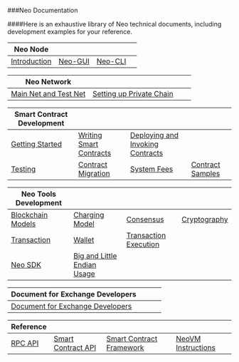 ###Neo Documentation

####Here is an exhaustive library of Neo technical documents, including development examples for your reference.

| Neo Node | | | |
| ------------------------------------ | ------------------------------ | ---------------------------- | ---------------------------------------------- |
| [Introduction](node/introduction.md) | [Neo-GUI](node/gui/install.md) | [Neo-CLI](node/cli/setup.md) |  |

| Neo Network | | | |
| ------------------------------------------- | ---------------------------------------------------------- | ---------------------------------------------- | ---- |
| [Main Net and Test Net](network/testnet.md) | [Setting up Private Chain ](network/private-chain/solo.md) |  |      |

| Smart Contract Development | | | |
| ---------------------------------------------------- | ------------------------------------------------------------ | --------------------------------------------- | ------------------------------------------------------- |
| [Getting Started](sc/gettingstarted/introduction.md) | [Writing Smart Contracts](sc/write/basics.md) | [Deploying and Invoking Contracts](sc/deploy/deploy.md) |  |
| [Testing](sc/test.md)                                | [Contract Migration](sc/migrate.md)                          | [System Fees](sc/fees.md)                     | [Contract Samples](sc/sample/HelloWorld.md)             |

| Neo Tools Development | | | |
| ------------------------------------------------------------ | ------------------------------------------------------------ | ------------------------------------------------------- | ---------------------------------------------- |
| [Blockchain Models](tooldev/concept/blockchain/block.md)     | [Charging Model](tooldev/concept/charging_model.md)          | [Consensus](tooldev/consensus/consensus_algorithm.md) | [Cryptography](tooldev/concept/cryptography/encode_algorithm.md) |
| [Transaction](tooldev/transaction/transaction.md)        | [Wallet](tooldev/wallets.md)                             | [Transaction Execution](tooldev/transaction/tx_execution.md) |  |
| [Neo SDK](tooldev/sdk/introduction.md) | [Big and Little Endian Usage](tooldev/concept/endian.md) |                                                         |                                                |

| Document for Exchange Developers | | | |
| ----------------------------------------------- | ---- | ---- | ---- |
| [Document for Exchange Developers](exchange/general.md) |      |      |      |

| Reference  | | | |
| ---------------------------------------------- | -------------------------------------------- | ------------------------------------------------- | ----------------------------------------------------------- |
| [RPC API](reference/rpc/latest-version/api.md) | [Smart Contract API](reference/scapi/api.md) | [Smart Contract Framework](reference/scapi/fw.md) | [NeoVM Instructions](reference/Neo_vm.md) |

<link href="index.css" rel="stylesheet" />